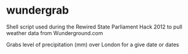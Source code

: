 wundergrab
==========

Shell script used during the Rewired State Parliament Hack 2012 to pull weather data from Wunderground.com 

Grabs level of precipitation (mm) over London for a give date or dates